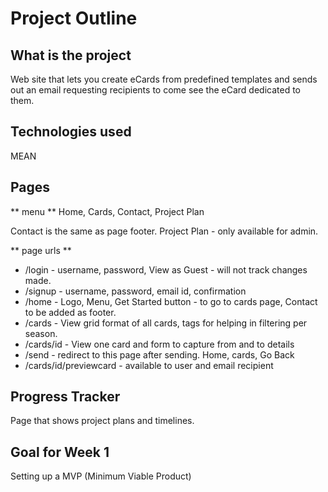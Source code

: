 # Project Outline #

## What is the project ##
Web site that lets you create eCards from predefined templates and sends out an email requesting recipients to come see the eCard dedicated to them.

## Technologies used ##
MEAN

## Pages ##
** menu **
Home, Cards, Contact, Project Plan

Contact is the same as page footer.
Project Plan - only available for admin.

** page urls **
* /login - username, password, View as Guest - will not track changes made.
* /signup - username, password, email id, confirmation
* /home - Logo, Menu, Get Started button - to go to cards page, Contact to be added as footer.
* /cards - View grid format of all cards, tags for helping in filtering per season.
* /cards/id - View one card and form to capture from and to details
* /send - redirect to this page after sending. Home, cards, Go Back
* /cards/id/previewcard - available to user and email recipient

## Progress Tracker ##

Page that shows project plans and timelines.


## Goal for Week 1 ##
Setting up a MVP (Minimum Viable Product)


